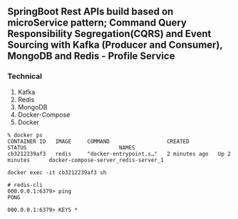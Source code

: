 ## SpringBoot Rest APIs build based on microService pattern; Command Query Responsibility Segregation(CQRS) and Event Sourcing with Kafka (Producer and Consumer), MongoDB and Redis - Profile Service

### Technical
1. Kafka
2. Redis
3. MongoDB
4. Docker-Compose
5. Docker
 
 
 ```commandline
% docker ps
CONTAINER ID   IMAGE     COMMAND                  CREATED         STATUS                             NAMES
cb3212239af3   redis     "docker-entrypoint.s…"   2 minutes ago   Up 2 minutes      docker-compose-server_redis-server_1

docker exec -it cb3212239af3 sh

# redis-cli
000.0.0.1:6379> ping
PONG

000.0.0.1:6379> KEYS *
```
 